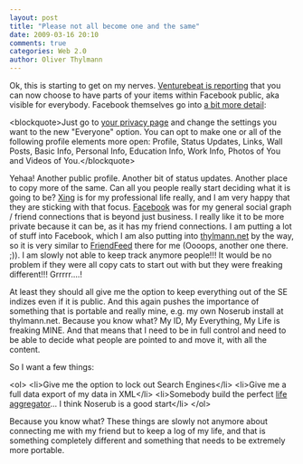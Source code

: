 ```yaml
---
layout: post
title: "Please not all become one and the same"
date: 2009-03-16 20:10
comments: true
categories: Web 2.0
author: Oliver Thylmann
---
```






Ok, this is starting to get on my nerves. [Venturebeat is reporting](http://venturebeat.com/2009/03/16/facebook-to-users-how-open-can-you-go/) that you can now choose to have parts of your items within Facebook public, aka visible for everybody. Facebook themselves go into [a bit more detail](http://blog.facebook.com/blog.php?post=60186587130):

&lt;blockquote&gt;Just go to [your privacy page](http://www.facebook.com/privacy/?ref=mb) and change the settings you want to the new &quot;Everyone&quot; option. You can opt to make one or all of the following profile elements more open: Profile, Status Updates, Links, Wall Posts, Basic Info, Personal Info, Education Info, Work Info, Photos of You and Videos of You.&lt;/blockquote&gt;

Yehaa! Another public profile. Another bit of status updates. Another place to copy more of the same. Can all you people really start deciding what it is going to be? [Xing](http://xing.com) is for my professional life really, and I am very happy that they are sticking with that focus. [Facebook](http://facebook.com) was for my general social graph / friend connections that is beyond just business. I really like it to be more private because it can be, as it has my friend connections. I am putting a lot of stuff into Facebook, which I am also putting into [thylmann.net](http://thylmann.net/othylmann) by the way, so it is very similar to [FriendFeed](http://friendfeed.com) there for me (Oooops, another one there. ;)). I am slowly not able to keep track anymore people!!! It would be no problem if they were all copy cats to start out with but they were freaking different!!! Grrrrr....! 

At least they should all give me the option to keep everything out of the SE indizes even if it is public. And this again pushes the importance of something that is portable and really mine, e.g. my own Noserub install at thylmann.net. Because you know what? My ID, My Everything, My Life is freaking MINE. And that means that I need to be in full control and need to be able to decide what people are pointed to and move it, with all the content.

So I want a few things:

&lt;ol&gt;
	&lt;li&gt;Give me the option to lock out Search Engines&lt;/li&gt;
	&lt;li&gt;Give me a full data export of my data in XML&lt;/li&gt;
	&lt;li&gt;Somebody build the perfect [life aggregator](http://blog.thylmann.net/2008/12/28/self-generated-content-infrastructure/)... I think Noserub is a good start&lt;/li&gt;
&lt;/ol&gt;

Because you know what? These things are slowly not anymore about connecting me with my friend but to keep a log of my life, and that is something completely different and something that needs to be extremely more portable.


